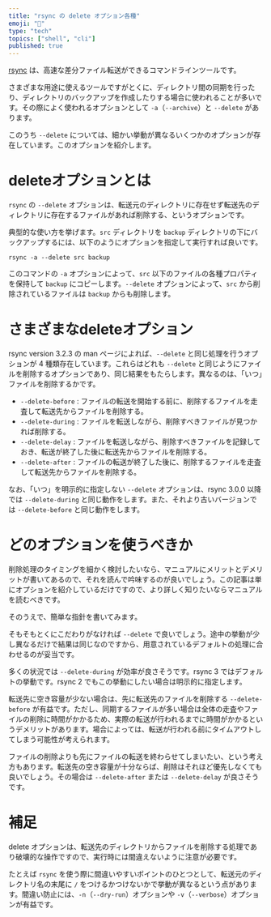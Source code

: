 ```yaml
---
title: "rsync の delete オプション各種"
emoji: "🔄"
type: "tech"
topics: ["shell", "cli"]
published: true
---
```


[rsync](https://rsync.samba.org/) は、高速な差分ファイル転送ができるコマンドラインツールです。

さまざまな用途に使えるツールですがとくに、ディレクトリ間の同期を行ったり、ディレクトリのバックアップを作成したりする場合に使われることが多いです。その際によく使われるオプションとして `-a`（`--archive`）と `--delete` があります。

このうち `--delete` については、細かい挙動が異なるいくつかのオプションが存在しています。このオプションを紹介します。

# deleteオプションとは

`rsync` の `--delete` オプションは、転送元のディレクトリに存在せず転送先のディレクトリに存在するファイルがあれば削除する、というオプションです。

典型的な使い方を挙げます。`src` ディレクトリを `backup` ディレクトリの下にバックアップするには、以下のようにオプションを指定して実行すれば良いです。

```
rsync -a --delete src backup
```

このコマンドの `-a` オプションによって、`src` 以下のファイルの各種プロパティを保持して `backup` にコピーします。`--delete` オプションによって、`src` から削除されているファイルは `backup` からも削除します。

# さまざまなdeleteオプション

rsync version 3.2.3 の man ページによれば、`--delete` と同じ処理を行うオプションが 4 種類存在しています。これらはどれも `--delete` と同じようにファイルを削除するオプションであり、同じ結果をもたらします。異なるのは、「いつ」ファイルを削除するかです。

- `--delete-before` : ファイルの転送を開始する前に、削除するファイルを走査して転送先からファイルを削除する。
- `--delete-during` : ファイルを転送しながら、削除すべきファイルが見つかれば削除する。
- `--delete-delay` : ファイルを転送しながら、削除すべきファイルを記録しておき、転送が終了した後に転送先からファイルを削除する。
- `--delete-after` : ファイルの転送が終了した後に、削除するファイルを走査して転送先からファイルを削除する。

なお、「いつ」を明示的に指定しない `--delete` オプションは、rsync 3.0.0 以降では `--delete-during` と同じ動作をします。また、それより古いバージョンでは `--delete-before` と同じ動作をします。

# どのオプションを使うべきか

削除処理のタイミングを細かく検討したいなら、マニュアルにメリットとデメリットが書いてあるので、それを読んで吟味するのが良いでしょう。この記事は単にオプションを紹介しているだけですので、より詳しく知りたいならマニュアルを読むべきです。

そのうえで、簡単な指針を書いてみます。

そもそもとくにこだわりがなければ `--delete` で良いでしょう。途中の挙動が少し異なるだけで結果は同じなのですから、用意されているデフォルトの処理に合わせるのが妥当です。

多くの状況では `--delete-during` が効率が良さそうです。rsync 3 ではデフォルトの挙動です。rsync 2 でもこの挙動にしたい場合は明示的に指定します。

転送先に空き容量が少ない場合は、先に転送先のファイルを削除する `--delete-before` が有益です。ただし、同期するファイルが多い場合は全体の走査やファイルの削除に時間がかかるため、実際の転送が行われるまでに時間がかかるというデメリットがあります。場合によっては、転送が行われる前にタイムアウトしてしまう可能性が考えられます。

ファイルの削除よりも先にファイルの転送を終わらせてしまいたい、という考え方もあります。転送先の空き容量が十分ならば、削除はそれほど優先しなくても良いでしょう。その場合は `--delete-after` または `--delete-delay` が良さそうです。

# 補足

delete オプションは、転送先のディレクトリからファイルを削除する処理であり破壊的な操作ですので、実行時には間違えないように注意が必要です。

たとえば `rsync` を使う際に間違いやすいポイントのひとつとして、転送元のディレクトリ名の末尾に `/` をつけるかつけないかで挙動が異なるという点があります。間違い防止には、`-n`（`--dry-run`）オプションや `-v`（`--verbose`）オプションが有益です。
